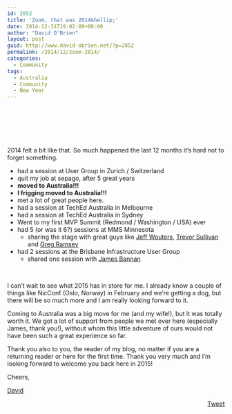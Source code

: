 ```yaml
---
id: 2852
title: 'Zoom, that was 2014&hellip;'
date: 2014-12-31T19:02:09+00:00
author: "David O'Brien"
layout: post
guid: http://www.david-obrien.net/?p=2852
permalink: /2014/12/zoom-2014/
categories:
  - Community
tags:
  - Australia
  - Community
  - New Year
---
```

&nbsp;

&nbsp;



&nbsp;

2014 felt a bit like that. So much happened the last 12 months it’s hard not to forget something.

  * had a session at User Group in Zurich / Switzerland
  * quit my job at sepago, after 5 great years
  * **moved to Australia!!!**
  * **I frigging moved to Australia!!!**
  * met a lot of great people here.
  * had a session at TechEd Australia in Melbourne
  * had a session at TechEd Australia in Sydney
  * Went to my first MVP Summit (Redmond / Washington / USA) ever
  * had 5 (or was it 6?) sessions at MMS Minnesota 
      * sharing the stage with great guys like <a href="http://jeffwouters.nl/" onclick="_gaq.push(['_trackEvent', 'outbound-article', 'http://jeffwouters.nl/', 'Jeff Wouters,']);" target="_blank">Jeff Wouters,</a> <a href="http://trevorsullivan.net" onclick="_gaq.push(['_trackEvent', 'outbound-article', 'http://trevorsullivan.net', 'Trevor Sullivan']);" target="_blank">Trevor Sullivan</a> and <a href="http://gregramsey.net" onclick="_gaq.push(['_trackEvent', 'outbound-article', 'http://gregramsey.net', 'Greg Ramsey']);" target="_blank">Greg Ramsey</a>
  * had 2 sessions at the Brisbane Infrastructure User Group 
      * shared one session with <a href="http://jamesbannanit.com/" onclick="_gaq.push(['_trackEvent', 'outbound-article', 'http://jamesbannanit.com/', 'James Bannan']);" target="_blank">James Bannan</a>

&nbsp;

I can’t wait to see what 2015 has in store for me. I already know a couple of things like NicConf (Oslo, Norway) in February and we’re getting a dog, but there will be so much more and I am really looking forward to it.

Coming to Australia was a big move for me (and my wife!), but it was totally worth it. We got a lot of support from people we met over here (especially James, thank you!), without whom this little adventure of ours would not have been such a great experience so far.

Thank you also to you, the reader of my blog, no matter if you are a returning reader or here for the first time. Thank you very much and I’m looking forward to welcome you back here in 2015!

Cheers,

<a href="http://www.twitter.com/david_obrien" onclick="_gaq.push(['_trackEvent', 'outbound-article', 'http://www.twitter.com/david_obrien', 'David']);" target="_blank">David</a> 

<div style="float: right; margin-left: 10px;">
  <a href="https://twitter.com/share" onclick="_gaq.push(['_trackEvent', 'outbound-article', 'https://twitter.com/share', 'Tweet']);" class="twitter-share-button" data-hashtags="Australia,Community,New+Year" data-count="vertical" data-url="http://www.david-obrien.net/2014/12/zoom-2014/">Tweet</a>
</div>
